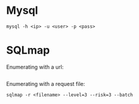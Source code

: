 # Mysql
```
mysql -h <ip> -u <user> -p <pass>
```

# SQLmap
Enumerating with a url:
```

```

Enumerating with a request file:
```
sqlmap -r <filename> --level=3 --risk=3 --batch 
```

